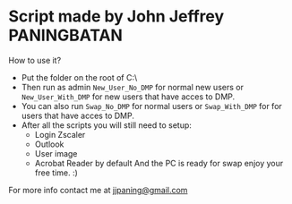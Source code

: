 # Script made by John Jeffrey PANINGBATAN	

How to use it?
* Put the folder on the root of C:\
* Then run as admin `New_User_No_DMP` for normal new users or `New_User_With_DMP` for new users that have acces to DMP.
* You can also run `Swap_No_DMP` for normal users or `Swap_With_DMP` for for users that have acces to DMP.
* After all the scripts you will still need to setup:
	* Login Zscaler
	* Outlook
	* User image
	* Acrobat Reader by default
And the PC is ready for swap enjoy your free time. :)

For more info contact me at jjpaning@gmail.com
